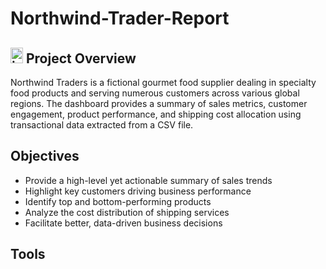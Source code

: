 # Northwind-Trader-Report

## <img width="20" height="25" alt="image" src="https://github.com/user-attachments/assets/62c88763-54c1-4d15-890f-2092852d1408" /> Project Overview
Northwind Traders is a fictional gourmet food supplier dealing in specialty food products and serving numerous customers across various global regions. 
The dashboard provides a summary of sales metrics, customer engagement, product performance, and shipping cost allocation using transactional data extracted from a CSV file.

## Objectives  

- Provide a high-level yet actionable summary of sales trends  
- Highlight key customers driving business performance  
- Identify top and bottom-performing products  
- Analyze the cost distribution of shipping services  
- Facilitate better, data-driven business decisions

## Tools 

